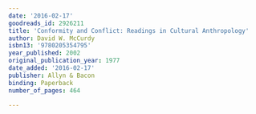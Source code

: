 ```yaml
---
date: '2016-02-17'
goodreads_id: 2926211
title: 'Conformity and Conflict: Readings in Cultural Anthropology'
author: David W. McCurdy
isbn13: '9780205354795'
year_published: 2002
original_publication_year: 1977
date_added: '2016-02-17'
publisher: Allyn & Bacon
binding: Paperback
number_of_pages: 464

---
```

